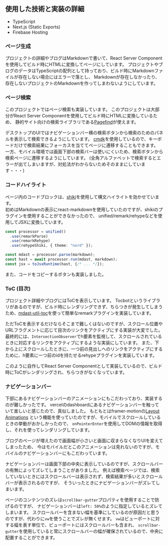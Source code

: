## 使用した技術と実装の詳細

- TypeScript
- Next.js (Static Exports)
- Firebase Hosting

### ページ生成

プロジェクトの詳細やブログはMarkdownで書いて、React Server Componentを使用してビルド時にHTMLに変換してページにしています。
プロジェクトやブログのデータはTypeScriptの配列として持っており、ビルド時にMarkdownファイルが存在しない場合にはエラーで落とし、
Markdownが存在しなかったり、存在しないプロジェクトのMarkdownを作ってしまわないようにしています。

### ページ検索

このプロジェクトではページ検索も実装しています。
このプロジェクトは大部分がReact Server Componentを使用してビルド時にHTMLに変換しているため、
静的サイト向けの検索ライブラリである[Pagefind](https://pagefind.app/)が使えます。

デスクトップのUIではナビゲーションバー横の検索ボタンから検索のためのパネルを表示して検索できるようにしています。
[cmdk](https://cmdk.paco.me/)を使用しているので、キーボードだけで検索結果にフォーカスを当ててページに遷移することもできます。
一方、モバイル環境では画面下部の検索バーは使いにくいため、検索ボタンから検索ページに遷移するようにしています。
(全角アルファベットで検索するとエラーが出てしまいますが、対処法がわからないためそのままにしています・・・)

### コードハイライト

ページ内のコードブロックは、[shiki](https://shiki.style/)を使用して構文ハイライトを効かせています。  
初めはMarkdownの表示にreact-markdownを使用していたのですが、shikiのプラグインを使用することができなかったので、
unified/remark/rehypeなどを使用してJSXに変換しています。  

```ts
const processor = unified()
  .use(remarkParse)
  .use(remarkRehype)
  .use(rehypeShiki, { theme: "nord" });

const mdast = processor.parse(markdown);
const hast = await processor.run(mdast, markdown);
const jsx = toJsxRuntime(hast, {/* ... */});
```

また、コードをコピーするボタンも実装しました。

### ToC (目次)

プロジェクト詳細やブログにはToCを表示しています。
Tocbotというライブラリがあるのですが、ビルド時にレンダリングできず、ちらつきが発生してしまうため、[mdast-util-toc](https://github.com/syntax-tree/mdast-util-toc/tree/main)を使って簡単なremarkプラグインを実装しています。

ただToCを表示するだけならそこまで難しくはないのですが、スクロール位置やURLフラグメントに応じて目次のリンクをアクティブにする実装が大変でした。
最終的には、`IntersectionObserver`でh要素を監視して、スクロールされているときに対応するリンクをアクティブにするような実装にしています。
また、下から上にスクロールしたときに、一つ前の見出しへのリンクをアクティブにするために、h要素に一つ前のidを持たせるrehypeプラグインを実装しています。

このように自作してReact Server Componentとして実装しているので、ビルド時にToCがレンダリングされ、ちらつきがなくなっています。

### ナビゲーションバー

下部にあるナビゲーションバーのアニメーションにもこだわっており、実装するのが難しかったです。
vercelのdashboardにあるナビゲーションバーを触っていて楽しいと感じたので、真似しました。
もともとはframer-motionの[Layout Animations](https://www.framer.com/motion/layout-animations/)
という機能を使っていたのですが、モバイルでスクロールしているときの挙動がおかしかったので、
`onPointerEnter`を使用してDOMの情報を取得し、それを使ってレンダリングしています。  

ブログのページが増えたので画面幅が小さいと画面に収まらなくなりUIを変えてしまったため、
今はモバイルだとこのアニメーションは見れないのですが、モバイルのナビゲーションバーにもこだわっています。

ナビゲーションバーは画面下部の中央に表示しているのですが、スクロールバーの有無によってズレてしまうことがありました。
例えば検索ページでは、検索していないときにはスクロールバーは表示されず、検索結果が多いとスクロールバーが表示されるのですが、
そういったときにナビゲーションバーがズレてしまいます。

ページのコンテンツのズレは`scrollbar-gutter`プロパティを使用することで防げるのですが、
ナビゲーションバーは`left: 50%`のように指定しているとズレてしまいます。
スクロールバーを含まない幅を基準にしているのが原因だと思うのですが、代わりに`vw`を使うことでズレが無くせます。
`vw`はビューポートに対する幅を表す単位で、ビューポートにはスクロールバーも含まれ、
`scrollbar-gutter`を使用していると常にスクロールバーの幅が確保されているので、中央に配置することができます。

